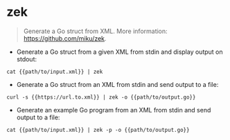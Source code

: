 # zek

> Generate a Go struct from XML.
> More information: <https://github.com/miku/zek>.

- Generate a Go struct from a given XML from stdin and display output on stdout:

`cat {{path/to/input.xml}} | zek`

- Generate a Go struct from an XML from stdin and send output to a file:

`curl -s {{https://url.to.xml}} | zek -o {{path/to/output.go}}`

- Generate an example Go program from an XML from stdin and send output to a file:

`cat {{path/to/input.xml}} | zek -p -o {{path/to/output.go}}`
